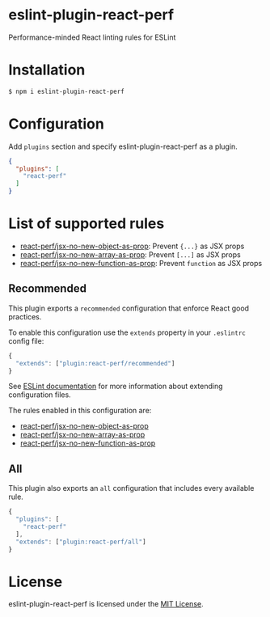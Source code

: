 eslint-plugin-react-perf
========================

Performance-minded React linting rules for ESLint

# Installation

```sh
$ npm i eslint-plugin-react-perf
```

# Configuration

Add `plugins` section and specify eslint-plugin-react-perf as a plugin.

```json
{
  "plugins": [
    "react-perf"
  ]
}
```

# List of supported rules

* [react-perf/jsx-no-new-object-as-prop](docs/rules/jsx-no-new-object-as-prop.md): Prevent `{...}` as JSX props
* [react-perf/jsx-no-new-array-as-prop](docs/rules/jsx-no-new-array-as-prop.md): Prevent `[...]` as JSX props
* [react-perf/jsx-no-new-function-as-prop](docs/rules/jsx-no-new-function-as-prop.md): Prevent `function` as JSX props

## Recommended

This plugin exports a `recommended` configuration that enforce React good practices.

To enable this configuration use the `extends` property in your `.eslintrc` config file:

```js
{
  "extends": ["plugin:react-perf/recommended"]
}
```

See [ESLint documentation](http://eslint.org/docs/user-guide/configuring#extending-configuration-files) for more information about extending configuration files.

The rules enabled in this configuration are:

* [react-perf/jsx-no-new-object-as-prop](docs/rules/jsx-no-new-object-as-prop.md)
* [react-perf/jsx-no-new-array-as-prop](docs/rules/jsx-no-new-array-as-prop.md)
* [react-perf/jsx-no-new-function-as-prop](docs/rules/jsx-no-new-function-as-prop.md)

## All

This plugin also exports an `all` configuration that includes every available rule.

```js
{
  "plugins": [
    "react-perf"
  ],
  "extends": ["plugin:react-perf/all"]
}
```

# License

eslint-plugin-react-perf is licensed under the [MIT License](http://www.opensource.org/licenses/mit-license.php).
